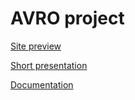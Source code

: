 AVRO project
============

[Site preview](./docs/img/view.md)

[Short presentation](./docs/pdf/Avro_presentation.pdf)

[Documentation](./docs/pdf/documentation.pdf)